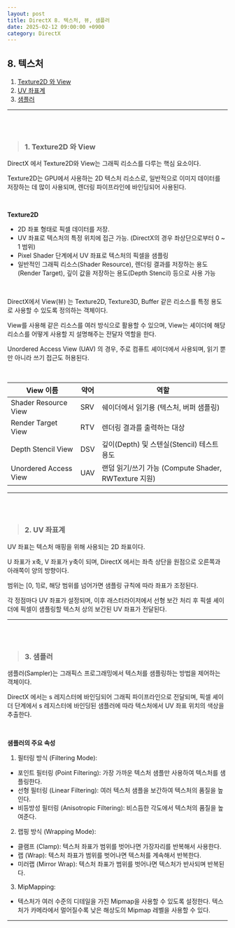 ```yaml
---
layout: post
title: DirectX 8. 텍스처, 뷰, 샘플러
date: 2025-02-12 09:00:00 +0900
category: DirectX
---
```


## 8. 텍스처

1. [Texture2D 와 View](#1-texture2d-와-view)
2. [UV 좌표계](#2-uv-좌표계)
3. [샘플러](#3-샘플러)

---

<br><br>

>### 1. Texture2D 와 View

DirectX 에서 Texture2D와 View는 그래픽 리소스를 다루는 핵심 요소이다.

Texture2D는 GPU에서 사용하는 2D 텍스처 리소스로, 일반적으로 이미지 데이터를 저장하는 데 많이 사용되며, 렌더링 파이프라인에 바인딩되어 사용된다.

<br>

**Texture2D**

- 2D 좌표 형태로 픽셀 데이터를 저장.
- UV 좌표로 텍스처의 특정 위치에 접근 가능. (DirectX의 경우 좌상단으로부터 0 ~ 1 범위)
- Pixel Shader 단계에서 UV 좌표로 텍스처의 픽셀을 샘플링
- 일반적인 그래픽 리소스(Shader Resource), 렌더링 결과를 저장하는 용도(Render Target), 깊이 값을 저장하는 용도(Depth Stencil) 등으로 사용 가능

<br>

DirectX에서 View(뷰) 는 Texture2D, Texture3D, Buffer 같은 리소스를 특정 용도로 사용할 수 있도록 정의하는 객체이다.

View를 사용해 같은 리소스를 여러 방식으로 활용할 수 있으며, View는 셰이더에 해당 리소스를 어떻게 사용할 지 설명해주는 전달자 역할을 한다.

Unordered Access View (UAV) 의 경우, 주로 컴퓨트 셰이더에서 사용되며, 읽기 뿐만 아니라 쓰기 접근도 허용된다.

<br>

|View 이름|약어|역할|
|---|---|---|
|Shader Resource View|SRV|쉐이더에서 읽기용 (텍스처, 버퍼 샘플링)|
|Render Target View|RTV|렌더링 결과를 출력하는 대상|
|Depth Stencil View|DSV|깊이(Depth) 및 스텐실(Stencil) 테스트 용도|
|Unordered Access View|UAV|랜덤 읽기/쓰기 가능 (Compute Shader, RWTexture 지원)|

---

<br><br>

>### 2. UV 좌표계

UV 좌표는 텍스처 매핑을 위해 사용되는 2D 좌표이다.

U 좌표가 x축, V 좌표가 y축이 되며, DirectX 에서는 좌측 상단을 원점으로 오른쪽과 아래쪽이 양의 방향이다.

범위는 [0, 1]로, 해당 범위를 넘어가면 샘플링 규칙에 따라 좌표가 조정된다.

각 정점마다 UV 좌표가 설정되며, 이후 래스터라이저에서 선형 보간 처리 후 픽셀 셰이더에 픽셀이 샘플링할 텍스처 상의 보간된 UV 좌표가 전달된다.

---

<br><br>

>### 3. 샘플러

샘플러(Sampler)는 그래픽스 프로그래밍에서 텍스처를 샘플링하는 방법을 제어하는 객체이다.

DirectX 에서는 s 레지스터에 바인딩되어 그래픽 파이프라인으로 전달되며, 픽셀 셰이더 단계에서 s 레지스터에 바인딩된 샘플러에 따라 텍스처에서 UV 좌표 위치의 색상을 추출한다.

<br>

**샘플러의 주요 속성**


1. 필터링 방식 (Filtering Mode):

- 포인트 필터링 (Point Filtering): 가장 가까운 텍스처 샘플만 사용하여 텍스처를 샘플링한다.
- 선형 필터링 (Linear Filtering): 여러 텍스처 샘플을 보간하여 텍스처의 품질을 높인다.
- 비등방성 필터링 (Anisotropic Filtering): 비스듬한 각도에서 텍스처의 품질을 높여준다.

2. 랩핑 방식 (Wrapping Mode):

- 클램프 (Clamp): 텍스처 좌표가 범위를 벗어나면 가장자리를 반복해서 사용한다.
- 랩 (Wrap): 텍스처 좌표가 범위를 벗어나면 텍스처를 계속해서 반복한다.
- 미러랩 (Mirror Wrap): 텍스처 좌표가 범위를 벗어나면 텍스처가 반사되며 반복된다.

3. MipMapping:

- 텍스처가 여러 수준의 디테일을 가진 Mipmap을 사용할 수 있도록 설정한다. 텍스처가 카메라에서 멀어질수록 낮은 해상도의 Mipmap 레벨을 사용할 수 있다.

---